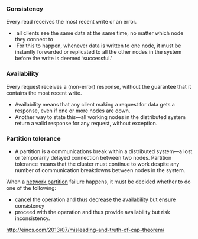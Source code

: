 
### **Consistency**
Every read receives the most recent write or an error.

-  all clients see the same data at the same time, no matter which node they connect to
-  For this to happen, whenever data is written to one node, it must be instantly forwarded or replicated to all the other nodes in the system before the write is deemed ‘successful.’

### **Availability**
Every request receives a (non-error) response, without the guarantee that it contains the most recent write.

- Availability means that any client making a request for data gets a response, even if one or more nodes are down.
- Another way to state this—all working nodes in the distributed system return a valid response for any request, without exception.

### **Partition tolerance**
- A partition is a communications break within a distributed system—a lost or temporarily delayed connection between two nodes. Partition tolerance means that the cluster must continue to work despite any number of communication breakdowns between nodes in the system.

When a [network partition](https://en.wikipedia.org/wiki/Network_partition "Network partition") failure happens, it must be decided whether to do one of the following:

- cancel the operation and thus decrease the availability but ensure consistency
- proceed with the operation and thus provide availability but risk inconsistency.


http://eincs.com/2013/07/misleading-and-truth-of-cap-theorem/